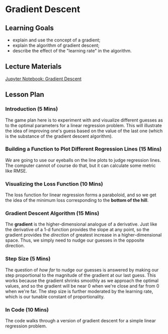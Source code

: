# Gradient Descent

## Learning Goals

- explain and use the concept of a gradient;
- explain the algorithm of gradient descent;
- describe the effect of the "learning rate" in the algorithm.

## Lecture Materials

[Jupyter Notebook: Gradient Descent](gradient_descent.ipynb)

## Lesson Plan

### Introduction (5 Mins)

The game plan here is to experiment with and visualize different guesses as to the optimal parameters for a linear regression problem. This will illustrate the idea of improving one's guess based on the value of the last one (which is the substance of the gradient descent algorithm).

### Building a Function to Plot Different Regression Lines (15 Mins)

*We* are going to use our eyeballs on the line plots to judge regression lines. The computer cannot of course do that, but it can calculate some metric like RMSE.

### Visualizing the Loss Function (10 Mins)

The loss function for linear regression forms a paraboloid, and so we get the idea of the minimum loss corresponding to the **bottom of the hill**.

### Gradient Descent Algorithm (15 Mins)

The **gradient** is the higher-dimensional analogue of a derivative. Just like the derivative of a 1-d function provides the slope at any point, so the gradient provides the *direction* of greatest increase in a higher-dimensional space. Thus, we simply need to nudge our guesses in the opposite direction.

### Step Size (5 Mins)

The question of *how far* to nudge our guesses is answered by making our step proportional to the magnitude of the gradient at our last guess. This works because the gradient shrinks smoothly as we approach the optimal values, and so the gradient will be near 0 when we're close and far from 0 when we're far. The step size is further moderated by the learning rate, which is our tunable constant of proportionality.

### In Code (10 Mins)

The code walks through a version of gradient descent for a simple linear regression problem.